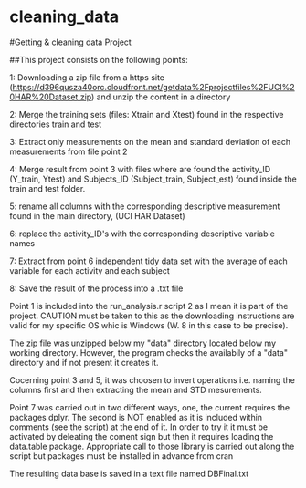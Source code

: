 # cleaning_data


#Getting & cleaning data Project

##This project consists on the following points:

1:  Downloading a zip file from a https site
 (https://d396qusza40orc.cloudfront.net/getdata%2Fprojectfiles%2FUCI%20HAR%20Dataset.zip)
  and unzip the content in a directory
 
2: Merge the training sets (files: Xtrain and Xtest) found in the respective directories  train and test

3: Extract only measurements on the mean and standard deviation of each measurements from file point 2

4: Merge result from point 3 with files where are found the activity_ID (Y_train, Ytest) and Subjects_ID 
   (Subject_train, Subject_est) found inside the train and test folder.     

5: rename all columns with the corresponding descriptive measurement found in the main directory, (UCI HAR Dataset) 

6: replace the activity_ID's with the corresponding descriptive variable names

7: Extract from point 6 independent tidy data set with the average of each variable for each activity and each subject

8: Save the result of the process into a .txt file
  
 Point 1 is included into the run_analysis.r script 2 as I mean it is part of the project. CAUTION must be taken to    this as the downloading instructions are valid for my specific OS whic is Windows (W. 8 in this case to be precise).
   
 The zip file was unzipped below my "data" directory located below my working directory. However, the program checks   the availabily of a "data" directory and if not present it creates it.

 Cocerning point 3 and 5, it was choosen to invert operations i.e. naming the columns first and then extracting the 
 mean and STD mesurements.  
    
Point 7 was carried out in two different ways, one, the current requires the packages dplyr. The second is NOT enabled  as it is included within comments (see the script) at the end of it. In order to try it it must be activated by    deleating the coment sign but then it requires loading the data.table package. Appropriate call to those library is carried out along the script but packages must be installed in  advance from cran
    
The resulting data base is saved in a text file named DBFinal.txt


